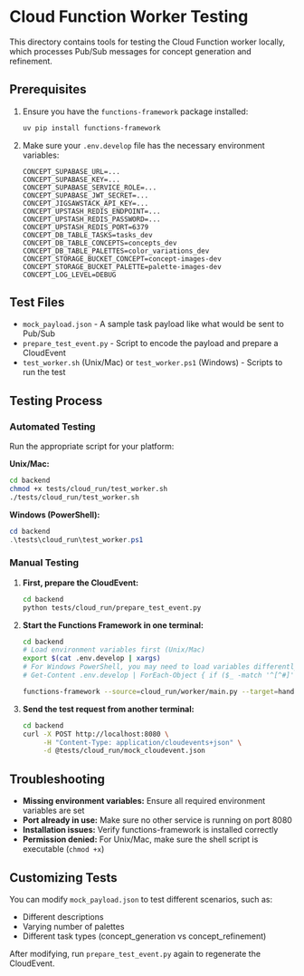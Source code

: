 # Cloud Function Worker Testing

This directory contains tools for testing the Cloud Function worker locally, which processes Pub/Sub messages for concept generation and refinement.

## Prerequisites

1. Ensure you have the `functions-framework` package installed:

   ```bash
   uv pip install functions-framework
   ```

2. Make sure your `.env.develop` file has the necessary environment variables:
   ```
   CONCEPT_SUPABASE_URL=...
   CONCEPT_SUPABASE_KEY=...
   CONCEPT_SUPABASE_SERVICE_ROLE=...
   CONCEPT_SUPABASE_JWT_SECRET=...
   CONCEPT_JIGSAWSTACK_API_KEY=...
   CONCEPT_UPSTASH_REDIS_ENDPOINT=...
   CONCEPT_UPSTASH_REDIS_PASSWORD=...
   CONCEPT_UPSTASH_REDIS_PORT=6379
   CONCEPT_DB_TABLE_TASKS=tasks_dev
   CONCEPT_DB_TABLE_CONCEPTS=concepts_dev
   CONCEPT_DB_TABLE_PALETTES=color_variations_dev
   CONCEPT_STORAGE_BUCKET_CONCEPT=concept-images-dev
   CONCEPT_STORAGE_BUCKET_PALETTE=palette-images-dev
   CONCEPT_LOG_LEVEL=DEBUG
   ```

## Test Files

- `mock_payload.json` - A sample task payload like what would be sent to Pub/Sub
- `prepare_test_event.py` - Script to encode the payload and prepare a CloudEvent
- `test_worker.sh` (Unix/Mac) or `test_worker.ps1` (Windows) - Scripts to run the test

## Testing Process

### Automated Testing

Run the appropriate script for your platform:

**Unix/Mac:**

```bash
cd backend
chmod +x tests/cloud_run/test_worker.sh
./tests/cloud_run/test_worker.sh
```

**Windows (PowerShell):**

```powershell
cd backend
.\tests\cloud_run\test_worker.ps1
```

### Manual Testing

1. **First, prepare the CloudEvent:**

   ```bash
   cd backend
   python tests/cloud_run/prepare_test_event.py
   ```

2. **Start the Functions Framework in one terminal:**

   ```bash
   cd backend
   # Load environment variables first (Unix/Mac)
   export $(cat .env.develop | xargs)
   # For Windows PowerShell, you may need to load variables differently
   # Get-Content .env.develop | ForEach-Object { if ($_ -match '^[^#]') { $env:$($_.Split('=')[0])=$_.Substring($_.IndexOf('=')+1) } }

   functions-framework --source=cloud_run/worker/main.py --target=handle_pubsub --signature-type=cloudevent --port=8080
   ```

3. **Send the test request from another terminal:**
   ```bash
   cd backend
   curl -X POST http://localhost:8080 \
        -H "Content-Type: application/cloudevents+json" \
        -d @tests/cloud_run/mock_cloudevent.json
   ```

## Troubleshooting

- **Missing environment variables:** Ensure all required environment variables are set
- **Port already in use:** Make sure no other service is running on port 8080
- **Installation issues:** Verify functions-framework is installed correctly
- **Permission denied:** For Unix/Mac, make sure the shell script is executable (`chmod +x`)

## Customizing Tests

You can modify `mock_payload.json` to test different scenarios, such as:

- Different descriptions
- Varying number of palettes
- Different task types (concept_generation vs concept_refinement)

After modifying, run `prepare_test_event.py` again to regenerate the CloudEvent.
